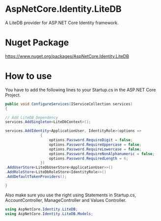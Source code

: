 # AspNetCore.Identity.LiteDB
A LiteDB provider for ASP.NET Core Identity framework.

# Nuget Package
https://www.nuget.org/packages/AspNetCore.Identity.LiteDB

# How to use
You have to add the following lines to your Startup.cs in the ASP.NET Core Project.
```C#
public void ConfigureServices(IServiceCollection services)
{

// Add LiteDB Dependency
services.AddSingleton<LiteDbContext>();

services.AddIdentity<ApplicationUser, IdentityRole>(options =>
                {
                    options.Password.RequireDigit = false;
                    options.Password.RequireUppercase = false;
                    options.Password.RequireLowercase = false;
                    options.Password.RequireNonAlphanumeric = false;
                    options.Password.RequiredLength = 6;
                })
.AddUserStore<LiteDbUserStore<ApplicationUser>>()
.AddRoleStore<LiteDbRoleStore<IdentityRole>>()
.AddDefaultTokenProviders();

}
```

Also make sure you use the right using Statements in Startup.cs, AccountController, ManageController and Values Controller.

```C#
using AspNetCore.Identity.LiteDB;
using AspNetCore.Identity.LiteDB.Models;
```
